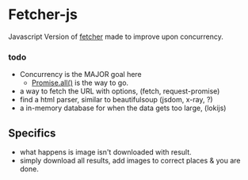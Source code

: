 # Fetcher-js

Javascript Version of [fetcher](https://github.com/jatin69/fetcher) made to improve upon concurrency.

### todo

- Concurrency is the MAJOR goal here
    - [Promise.all()](https://developer.mozilla.org/en-US/docs/Web/JavaScript/Reference/Global_Objects/Promise/all) is the way to go.
- a way to fetch the URL with options, (fetch, request-promise)
- find a html parser, similar to beautifulsoup (jsdom, x-ray, ?)
- a in-memory database for when the data gets too large, (lokijs)

## Specifics

- what happens is image isn't downloaded with result.
- simply download all results, add images to correct places & you are done.

